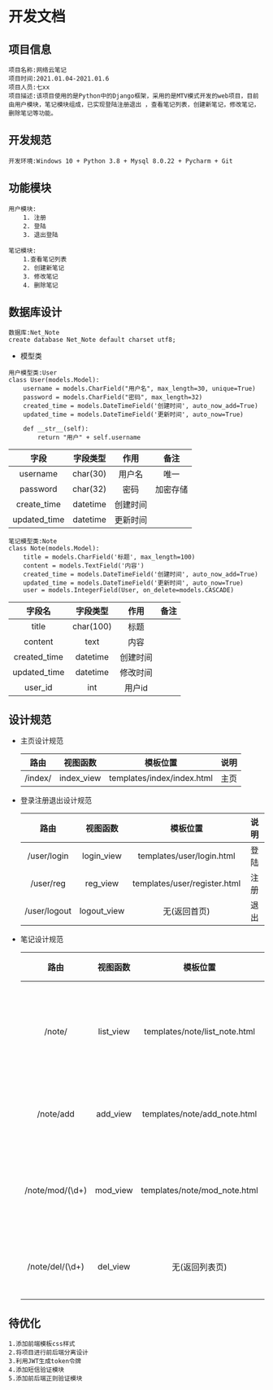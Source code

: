 #  开发文档

## 项目信息

```
项目名称:网络云笔记
项目时间:2021.01.04-2021.01.6
项目人员:七xx
项目描述:该项目使用的是Python中的Django框架，采用的是MTV模式开发的web项目，目前由用户模块，笔记模块组成，已实现登陆注册退出 ，查看笔记列表，创建新笔记，修改笔记，删除笔记等功能。

```



## 开发规范

```
开发环境:Windows 10 + Python 3.8 + Mysql 8.0.22 + Pycharm + Git
```



## 功能模块

```
用户模块:
	1. 注册
    2. 登陆
    3. 退出登陆
    
笔记模块:
	1.查看笔记列表
    2. 创建新笔记
    3. 修改笔记
    4. 删除笔记

```



## 数据库设计

```
数据库:Net_Note
create database Net_Note default charset utf8;
```



- 模型类

```
用户模型类:User
class User(models.Model):
    username = models.CharField("用户名", max_length=30, unique=True)
    password = models.CharField("密码", max_length=32)
	created_time = models.DateTimeField('创建时间', auto_now_add=True)
    updated_time = models.DateTimeField('更新时间', auto_now=True)

    def __str__(self):
        return "用户" + self.username
```

|     字段     | 字段类型 |   作用   |   备注   |
| :----------: | :------: | :------: | :------: |
|   username   | char(30) |  用户名  |   唯一   |
|   password   | char(32) |   密码   | 加密存储 |
| create_time  | datetime | 创建时间 |          |
| updated_time | datetime | 更新时间 |          |



```
笔记模型类:Note
class Note(models.Model):
    title = models.CharField('标题', max_length=100)
    content = models.TextField('内容')
    created_time = models.DateTimeField('创建时间', auto_now_add=True)
    updated_time = models.DateTimeField('更新时间', auto_now=True)
	user = models.IntegerField(User, on_delete=models.CASCADE)
```

|    字段名    | 字段类型  |   作用   | 备注 |
| :----------: | :-------: | :------: | :--: |
|    title     | char(100) |   标题   |      |
|   content    |   text    |   内容   |      |
| created_time | datetime  | 创建时间 |      |
| updated_time | datetime  | 修改时间 |      |
|   user_id    |    int    |  用户id  |      |

## 设计规范

- 主页设计规范

	|  路由   |  视图函数  |          模板位置          | 说明 |
	| :-----: | :--------: | :------------------------: | :--: |
	| /index/ | index_view | templates/index/index.html | 主页 |

- 登录注册退出设计规范

	|     路由     |  视图函数   |           模板位置           | 说明 |
	| :----------: | :---------: | :--------------------------: | :--: |
	| /user/login  | login_view  |  templates/user/login.html   | 登陆 |
	|  /user/reg   |  reg_view   | templates/user/register.html | 注册 |
	| /user/logout | logout_view |         无(返回首页)         | 退出 |

- 笔记设计规范

	|      路由       | 视图函数  |           模板位置            |       说明       |
	| :-------------: | :-------: | :---------------------------: | :--------------: |
	|     /note/      | list_view | templates/note/list_note.html | 显示笔记列表功能 |
	|    /note/add    | add_view  | templates/note/add_note.html  |    添加云笔记    |
	| /note/mod/(\d+) | mod_view  | templates/note/mod_note.html  |  修改之前云笔记  |
	| /note/del/(\d+) | del_view  |        无(返回列表页)         |    删除云笔记    |

	

## 待优化

```
1.添加前端模板css样式
2.将项目进行前后端分离设计
3.利用JWT生成token令牌
4.添加短信验证模块
5.添加前后端正则验证模块

```

